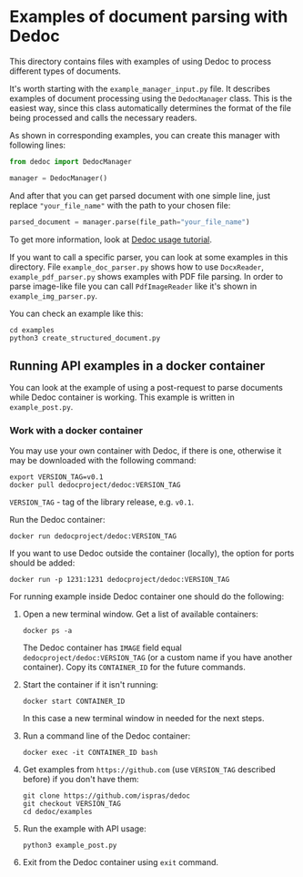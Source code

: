 # Examples of document parsing with Dedoc 

This directory contains files with examples of using Dedoc to process different types of documents.

It's worth starting with the `example_manager_input.py` file. It describes examples of document processing using the `DedocManager` class. 
This is the easiest way, since this class automatically determines the format of the file being processed and calls the necessary readers.

As shown in corresponding examples, you can create this manager with following lines:
```python
from dedoc import DedocManager

manager = DedocManager()
```
And after that you can get parsed document with one simple line, just replace `"your_file_name"` with the path to your chosen file:
```python
parsed_document = manager.parse(file_path="your_file_name")
```
To get more information, look at [Dedoc usage tutorial](https://dedoc.readthedocs.io/en/latest/getting_started/usage.html).

If you want to call a specific parser, you can look at some examples in this directory. File `example_doc_parser.py` shows how to use `DocxReader`,
`example_pdf_parser.py` shows examples with PDF file parsing. In order to parse image-like file you can call `PdfImageReader` like it's shown in
`example_img_parser.py`. 

You can check an example like this:
```shell
cd examples
python3 create_structured_document.py
```

## Running API examples in a docker container

You can look at the example of using a post-request to parse documents while Dedoc container is working. 
This example is written in `example_post.py`.


### Work with a docker container

You may use your own container with Dedoc, if there is one, otherwise it may be downloaded with the following command:

```shell
export VERSION_TAG=v0.1
docker pull dedocproject/dedoc:VERSION_TAG
```

`VERSION_TAG` - tag of the library release, e.g. `v0.1`.


Run the Dedoc container:

```shell
docker run dedocproject/dedoc:VERSION_TAG
```

If you want to use Dedoc outside the container (locally), the option for ports should be added:

```shell
docker run -p 1231:1231 dedocproject/dedoc:VERSION_TAG
```

For running example inside Dedoc container one should do the following:

1. Open a new terminal window. Get a list of available containers:
    ```shell
    docker ps -a
    ```
   The Dedoc container has `IMAGE` field equal `dedocproject/dedoc:VERSION_TAG` (or a custom name if you have another container).
   Copy its `CONTAINER_ID` for the future commands.

2. Start the container if it isn't running:
    ```shell
    docker start CONTAINER_ID
    ```
   In this case a new terminal window in needed for the next steps.

3. Run a command line of the Dedoc container:
    ```shell
    docker exec -it CONTAINER_ID bash
    ```
   
4. Get examples from `https://github.com` (use `VERSION_TAG` described before) if you don't have them:
    ```shell
    git clone https://github.com/ispras/dedoc
    git checkout VERSION_TAG
    cd dedoc/examples
    ```
5. Run the example with API usage:
    ```shell
    python3 example_post.py
    ```
   
6. Exit from the Dedoc container using `exit` command.
